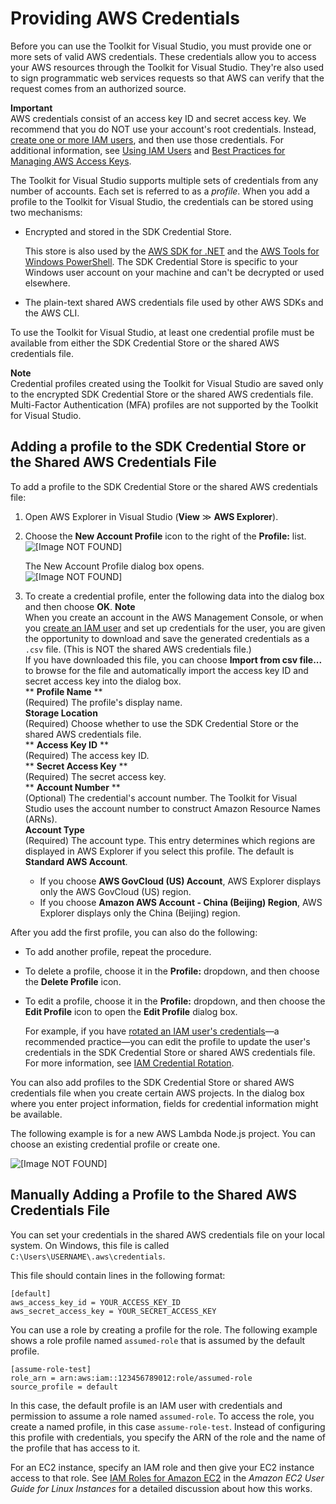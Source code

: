 # Providing AWS Credentials<a name="credentials"></a>

Before you can use the Toolkit for Visual Studio, you must provide one or more sets of valid AWS credentials\. These credentials allow you to access your AWS resources through the Toolkit for Visual Studio\. They're also used to sign programmatic web services requests so that AWS can verify that the request comes from an authorized source\.

**Important**  
AWS credentials consist of an access key ID and secret access key\. We recommend that you do NOT use your account's root credentials\. Instead, [create one or more IAM users](https://docs.aws.amazon.com/IAM/latest/UserGuide/id_users_create.html), and then use those credentials\. For additional information, see [Using IAM Users](http://aws.amazon.com/blogs/developer/using-iam-users-access-key-management-for-net-applications-part-2/) and [Best Practices for Managing AWS Access Keys](https://docs.aws.amazon.com/general/latest/gr/aws-access-keys-best-practices.html)\.

The Toolkit for Visual Studio supports multiple sets of credentials from any number of accounts\. Each set is referred to as a *profile*\. When you add a profile to the Toolkit for Visual Studio, the credentials can be stored using two mechanisms:
+ Encrypted and stored in the SDK Credential Store\.

  This store is also used by the [AWS SDK for \.NET](https://aws.amazon.com/sdk-for-net/) and the [AWS Tools for Windows PowerShell](https://docs.aws.amazon.com/powershell/latest/userguide/)\. The SDK Credential Store is specific to your Windows user account on your machine and can't be decrypted or used elsewhere\.
+ The plain\-text shared AWS credentials file used by other AWS SDKs and the AWS CLI\.

To use the Toolkit for Visual Studio, at least one credential profile must be available from either the SDK Credential Store or the shared AWS credentials file\.

**Note**  
Credential profiles created using the Toolkit for Visual Studio are saved only to the encrypted SDK Credential Store or the shared AWS credentials file\. Multi\-Factor Authentication \(MFA\) profiles are not supported by the Toolkit for Visual Studio\.

## Adding a profile to the SDK Credential Store or the Shared AWS Credentials File<a name="adding-a-profile-to-the-sdk-credential-store"></a>

To add a profile to the SDK Credential Store or the shared AWS credentials file:

1. Open AWS Explorer in Visual Studio \(**View** ≫ **AWS Explorer**\)\.

1. Choose the **New Account Profile** icon to the right of the **Profile:** list\.  
![\[Image NOT FOUND\]](http://docs.aws.amazon.com/toolkit-for-visual-studio/latest/user-guide/images/add_profile.png)

   The New Account Profile dialog box opens\.  
![\[Image NOT FOUND\]](http://docs.aws.amazon.com/toolkit-for-visual-studio/latest/user-guide/images/tkv-account-add.png)

1. To create a credential profile, enter the following data into the dialog box and then choose **OK**\.
**Note**  
When you create an account in the AWS Management Console, or when you [create an IAM user](https://docs.aws.amazon.com/IAM/latest/UserGuide/id_users_create.html) and set up credentials for the user, you are given the opportunity to download and save the generated credentials as a `.csv` file\. \(This is NOT the shared AWS credentials file\.\)  
If you have downloaded this file, you can choose **Import from csv file\.\.\.** to browse for the file and automatically import the access key ID and secret access key into the dialog box\.  
** **Profile Name** **  
\(Required\) The profile's display name\.  
**Storage Location**  
\(Required\) Choose whether to use the SDK Credential Store or the shared AWS credentials file\.  
** **Access Key ID** **  
\(Required\) The access key ID\.  
** **Secret Access Key** **  
\(Required\) The secret access key\.  
** **Account Number** **  
\(Optional\) The credential's account number\. The Toolkit for Visual Studio uses the account number to construct Amazon Resource Names \(ARNs\)\.  
**Account Type**  
\(Required\) The account type\. This entry determines which regions are displayed in AWS Explorer if you select this profile\. The default is **Standard AWS Account**\.  
   + If you choose **AWS GovCloud \(US\) Account**, AWS Explorer displays only the AWS GovCloud \(US\) region\.
   + If you choose **Amazon AWS Account \- China \(Beijing\) Region**, AWS Explorer displays only the China \(Beijing\) region\.

After you add the first profile, you can also do the following:
+ To add another profile, repeat the procedure\.
+ To delete a profile, choose it in the **Profile:** dropdown, and then choose the **Delete Profile** icon\.
+ To edit a profile, choose it in the **Profile:** dropdown, and then choose the **Edit Profile** icon to open the **Edit Profile** dialog box\.

  For example, if you have [rotated an IAM user's credentials](https://docs.aws.amazon.com/general/latest/gr/aws-access-keys-best-practices.html)—a recommended practice—you can edit the profile to update the user's credentials in the SDK Credential Store or shared AWS credentials file\. For more information, see [IAM Credential Rotation](http://aws.amazon.com/blogs/developer/iam-credential-rotation-access-key-management-for-net-applications-part-3/)\.

You can also add profiles to the SDK Credential Store or shared AWS credentials file when you create certain AWS projects\. In the dialog box where you enter project information, fields for credential information might be available\.

The following example is for a new AWS Lambda Node\.js project\. You can choose an existing credential profile or create one\.

![\[Image NOT FOUND\]](http://docs.aws.amazon.com/toolkit-for-visual-studio/latest/user-guide/images/specify_creds.png)

## Manually Adding a Profile to the Shared AWS Credentials File<a name="adding-a-profile-to-the-aws-credentials-profile-file"></a>

You can set your credentials in the shared AWS credentials file on your local system\. On Windows, this file is called `C:\Users\USERNAME\.aws\credentials`\.

This file should contain lines in the following format:

```
[default]
aws_access_key_id = YOUR_ACCESS_KEY_ID
aws_secret_access_key = YOUR_SECRET_ACCESS_KEY
```

You can use a role by creating a profile for the role\. The following example shows a role profile named `assumed-role` that is assumed by the default profile\.

```
[assume-role-test]
role_arn = arn:aws:iam::123456789012:role/assumed-role
source_profile = default
```

In this case, the default profile is an IAM user with credentials and permission to assume a role named `assumed-role`\. To access the role, you create a named profile, in this case `assume-role-test`\. Instead of configuring this profile with credentials, you specify the ARN of the role and the name of the profile that has access to it\.

For an EC2 instance, specify an IAM role and then give your EC2 instance access to that role\. See [IAM Roles for Amazon EC2](https://docs.aws.amazon.com/AWSEC2/latest/UserGuide/iam-roles-for-amazon-ec2.html) in the *Amazon EC2 User Guide for Linux Instances* for a detailed discussion about how this works\.